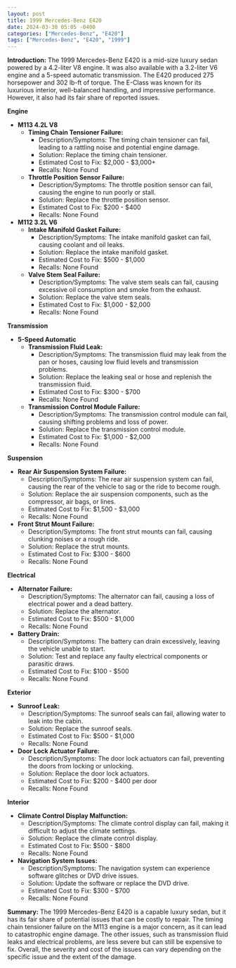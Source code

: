 ```yaml
---
layout: post
title: 1999 Mercedes-Benz E420
date: 2024-03-30 05:05 -0400
categories: ["Mercedes-Benz", "E420"]
tags: ["Mercedes-Benz", "E420", "1999"]
---
```

**Introduction:**
The 1999 Mercedes-Benz E420 is a mid-size luxury sedan powered by a 4.2-liter V8 engine. It was also available with a 3.2-liter V6 engine and a 5-speed automatic transmission. The E420 produced 275 horsepower and 302 lb-ft of torque. The E-Class was known for its luxurious interior, well-balanced handling, and impressive performance. However, it also had its fair share of reported issues.

**Engine**
- **M113 4.2L V8**
    - **Timing Chain Tensioner Failure:**
        - Description/Symptoms: The timing chain tensioner can fail, leading to a rattling noise and potential engine damage.
        - Solution: Replace the timing chain tensioner.
        - Estimated Cost to Fix: $2,000 - $3,000+
        - Recalls: None Found
    - **Throttle Position Sensor Failure:**
        - Description/Symptoms: The throttle position sensor can fail, causing the engine to run poorly or stall.
        - Solution: Replace the throttle position sensor.
        - Estimated Cost to Fix: $200 - $400
        - Recalls: None Found
- **M112 3.2L V6**
    - **Intake Manifold Gasket Failure:**
        - Description/Symptoms: The intake manifold gasket can fail, causing coolant and oil leaks.
        - Solution: Replace the intake manifold gasket.
        - Estimated Cost to Fix: $500 - $1,000
        - Recalls: None Found
    - **Valve Stem Seal Failure:**
        - Description/Symptoms: The valve stem seals can fail, causing excessive oil consumption and smoke from the exhaust.
        - Solution: Replace the valve stem seals.
        - Estimated Cost to Fix: $1,000 - $2,000
        - Recalls: None Found

**Transmission**
- **5-Speed Automatic**
    - **Transmission Fluid Leak:**
        - Description/Symptoms: The transmission fluid may leak from the pan or hoses, causing low fluid levels and transmission problems.
        - Solution: Replace the leaking seal or hose and replenish the transmission fluid.
        - Estimated Cost to Fix: $300 - $700
        - Recalls: None Found
    - **Transmission Control Module Failure:**
        - Description/Symptoms: The transmission control module can fail, causing shifting problems and loss of power.
        - Solution: Replace the transmission control module.
        - Estimated Cost to Fix: $1,000 - $2,000
        - Recalls: None Found

**Suspension**
- **Rear Air Suspension System Failure:**
    - Description/Symptoms: The rear air suspension system can fail, causing the rear of the vehicle to sag or the ride to become rough.
    - Solution: Replace the air suspension components, such as the compressor, air bags, or lines.
    - Estimated Cost to Fix: $1,500 - $3,000
    - Recalls: None Found
- **Front Strut Mount Failure:**
    - Description/Symptoms: The front strut mounts can fail, causing clunking noises or a rough ride.
    - Solution: Replace the strut mounts.
    - Estimated Cost to Fix: $300 - $600
    - Recalls: None Found

**Electrical**
- **Alternator Failure:**
    - Description/Symptoms: The alternator can fail, causing a loss of electrical power and a dead battery.
    - Solution: Replace the alternator.
    - Estimated Cost to Fix: $500 - $1,000
    - Recalls: None Found
- **Battery Drain:**
    - Description/Symptoms: The battery can drain excessively, leaving the vehicle unable to start.
    - Solution: Test and replace any faulty electrical components or parasitic draws.
    - Estimated Cost to Fix: $100 - $500
    - Recalls: None Found

**Exterior**
- **Sunroof Leak:**
    - Description/Symptoms: The sunroof seals can fail, allowing water to leak into the cabin.
    - Solution: Replace the sunroof seals.
    - Estimated Cost to Fix: $500 - $1,000
    - Recalls: None Found
- **Door Lock Actuator Failure:**
    - Description/Symptoms: The door lock actuators can fail, preventing the doors from locking or unlocking.
    - Solution: Replace the door lock actuators.
    - Estimated Cost to Fix: $200 - $400 per door
    - Recalls: None Found

**Interior**
- **Climate Control Display Malfunction:**
    - Description/Symptoms: The climate control display can fail, making it difficult to adjust the climate settings.
    - Solution: Replace the climate control display.
    - Estimated Cost to Fix: $500 - $800
    - Recalls: None Found
- **Navigation System Issues:**
    - Description/Symptoms: The navigation system can experience software glitches or DVD drive issues.
    - Solution: Update the software or replace the DVD drive.
    - Estimated Cost to Fix: $300 - $700
    - Recalls: None Found

**Summary:**
The 1999 Mercedes-Benz E420 is a capable luxury sedan, but it has its fair share of potential issues that can be costly to repair. The timing chain tensioner failure on the M113 engine is a major concern, as it can lead to catastrophic engine damage. The other issues, such as transmission fluid leaks and electrical problems, are less severe but can still be expensive to fix. Overall, the severity and cost of the issues can vary depending on the specific issue and the extent of the damage.
